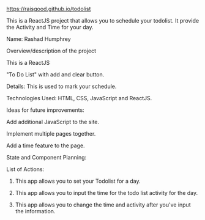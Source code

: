 https://raisgood.github.io/todolist

This is a ReactJS project that allows you to schedule your todolist.  It provide the Activity and Time for your day.

Name: Rashad Humphrey

Overview/description of the project

This is a ReactJS

"To Do List" with add and clear button.

Details: This is used to mark your schedule.

Technologies Used: HTML, CSS, JavaScript and ReactJS.

Ideas for future improvements:

Add additional JavaScript to the site.

Implement multiple pages together.

Add a time feature to the page.

State and Component Planning:

List of Actions:

1) This app allows you to set your Todolist for a day.

2) This app allows you to input the time for the todo list activity for the day.

3) This app allows you to change the time and activity after you've input the information.





